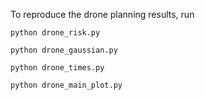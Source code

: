 To reproduce the drone planning results, run

``
  python drone_risk.py
``

``
  python drone_gaussian.py
``

``
  python drone_times.py
``

``
  python drone_main_plot.py
``